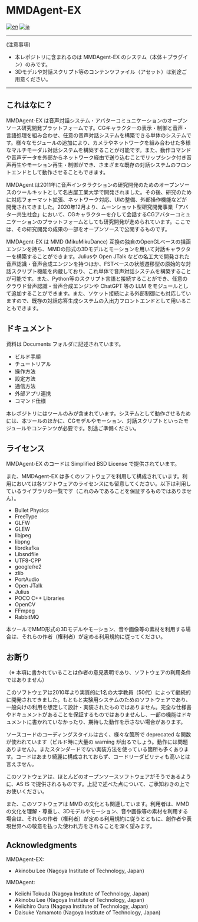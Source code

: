 # MMDAgent-EX

[![en](https://img.shields.io/badge/lang-en-red.svg)](README.md)
[![ja](https://img.shields.io/badge/lang-ja-blue.svg)](README.ja.md)

---

(注意事項)

- 本レポジトリに含まれるのは MMDAgent-EX のシステム（本体＋プラグイン）のみです。
- 3Dモデルや対話スクリプト等のコンテンツファイル（アセット）は別途ご用意ください。

---

## これはなに？

MMDAgent-EX は音声対話システム・アバターコミュニケーションのオープンソース研究開発プラットフォームです。CGキャラクターの表示・制御と音声・言語処理を組み合わせ、任意の音声対話システムを構築できる単体のシステムです。様々なモジュールの追加により、カメラやネットワークを組み合わせた多様なマルチモーダル対話システムを構築することが可能です。また、動作コマンドや音声データを外部からネットワーク経由で送り込むことでリップシンク付き音声再生やモーション再生・制御ができ、さまざまな既存の対話システムのフロントエンドとして動作させることもできます。

MMDAgent は2011年に音声インタラクションの研究開発のためのオープンソースのツールキットとして名古屋工業大学で開発されました。その後、研究のために対応フォーマット拡張、ネットワーク対応、UIの整備、外部操作機能などが開発されてきました。2020年12月より、ムーンショット型研究開発事業「アバター共生社会」において、CGキャラクターを介して会話するCGアバターコミュニケーションのプラットフォームとしても研究開発が進められています。ここでは、その研究開発の成果の一部をオープンソースで公開するものです。

MMDAgent-EX は MMD (MikuMikuDance) 互換の独自のOpenGLベースの描画エンジンを持ち、MMDの形式の3Dモデルとモーションを用いて対話キャラクターを構築することができます。Juliusや Open JTalk などの名工大で開発された音声認識・音声合成エンジンを持つほか、FSTベースの状態遷移型の原始的な対話スクリプト機能を内蔵しており、これ単体で音声対話システムを構築することが可能です。また、Python等のスクリプト言語と接続することができ、任意のクラウド音声認識・音声合成エンジンや ChatGPT 等の LLM をモジュールとして追加することができます。また、ソケット接続による外部制御にも対応していますので、既存の対話応答生成システムの入出力フロントエンドとして用いることもできます。

## ドキュメント

資料は Documents フォルダに記述されています。

- ビルド手順
- チュートリアル
- 操作方法
- 設定方法
- 通信方法
- 外部アプリ連携
- コマンド仕様

本レポジトリにはツールのみが含まれています。システムとして動作させるためには、本ツールのほかに、CGモデルやモーション、対話スクリプトといったモジュールやコンテンツが必要です。別途ご準備ください。

## ライセンス

MMDAgent-EX のコードは Simplified BSD License で提供されています。

また、MMDAgent-EX は多くのソフトウェアを利用して構成されています。利用においては各ソフトウェアのライセンスにも留意してください。以下は利用しているライブラリの一覧です（これのみであることを保証するものではありません）。

- Bullet Physics
- FreeType
- GLFW
- GLEW
- libjpeg
- libpng
- librdkafka
- Libsndfile
- UTF8-CPP
- google/re2
- zlib
- PortAudio
- Open JTalk
- Julius
- POCO C++ Libraries
- OpenCV
- FFmpeg
- RabbitMQ

本ツールでMMD形式の3Dモデルやモーション、音や画像等の素材を利用する場合は、それらの作者（権利者）が定める利用規約に従ってください。

## お断り

（※ 本項に書かれていることは作者の意見表明であり、ソフトウェアの利用条件ではありません）

このソフトウェアは2010年より実質的に1名の大学教員（50代）によって継続的に開発されてきました。もともと実験用システムのためのソフトウェアであり、一般向けの利用を想定して設計・実装されたものではありません。完全な仕様書やドキュメントがあることを保証するものではありませんし、一部の機能はドキュメントに書かれていなかったり、期待した動作を示さない場合があります。

ソースコードのコーディングスタイルは古く、様々な箇所で deprecated な関数が使われています（ビルド時に大量の warning が出るでしょう。動作には問題ありません）。またスタンダードでない実装方法を使っている箇所も多くあります。コードはあまり綺麗に構成されておらず、コードリーダビリティも高いとは言えません。

このソフトウェアは、ほとんどのオープンソースソフトウェアがそうであるように、AS IS で提供されるものです。上記で述べた点について、ご承知おきの上でお使いください。

また、このソフトウェアは MMD の文化とも関連しています。利用者は、MMDの文化を理解・尊重し、3Dモデルやモーション、音や画像等の素材を利用する場合は、それらの作者（権利者）が定める利用規約に従うとともに、創作者や表現世界への敬意を払った使われ方をされることを深く望みます。

## Acknowledgments

MMDAgent-EX:

- Akinobu Lee (Nagoya Institute of Technology, Japan)

MMDAgent:

- Keiichi Tokuda (Nagoya Institute of Technology, Japan)
- Akinobu Lee (Nagoya Institute of Technology, Japan)
- Keiichiro Oura (Nagoya Institute of Technology, Japan)
- Daisuke Yamamoto (Nagoya Institute of Technology, Japan)
